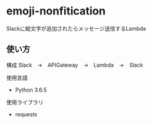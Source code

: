 # emoji-nonfitication
Slackに絵文字が追加されたらメッセージ送信するLambda

## 使い方

構成
Slack　→　APIGateway　→　Lambda　→　Slack

使用言語

- Python 3.6.5

使用ライブラリ

- requests
